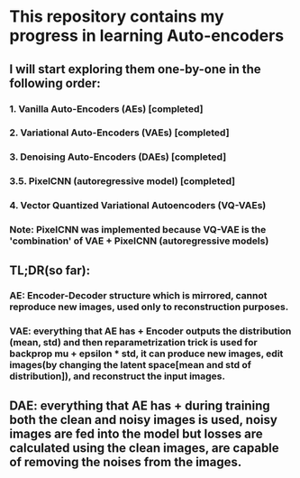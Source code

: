 # This repository contains my progress in learning Auto-encoders
## I will start exploring them one-by-one in the following order:

### 1. Vanilla Auto-Encoders (AEs) [completed]
### 2. Variational Auto-Encoders (VAEs) [completed]
### 3. Denoising Auto-Encoders (DAEs) [completed]
### 3.5. PixelCNN (autoregressive model) [completed]
### 4. Vector Quantized Variational Autoencoders (VQ-VAEs)


### Note: PixelCNN was implemented because VQ-VAE is the 'combination' of VAE + PixelCNN (autoregressive models)

## TL;DR(so far): 

### AE: Encoder-Decoder structure which is mirrored, cannot reproduce new images, used only to reconstruction purposes.
### VAE: everything that AE has + Encoder outputs the distribution (mean, std) and then reparametrization trick is used for backprop mu + epsilon * std, it can produce new images, edit images(by changing the latent space[mean and std of distribution]), and reconstruct the input images.
## DAE: everything that AE has + during training both the clean and noisy images is used, noisy images are fed into the model but losses are calculated using the clean images, are capable of removing the noises from the images.